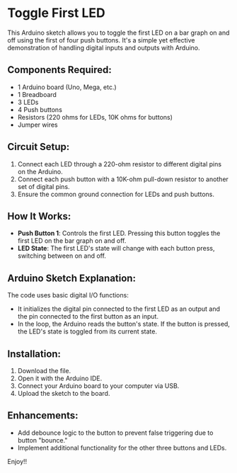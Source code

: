 # Toggle First LED

This Arduino sketch allows you to toggle the first LED on a bar graph on and off using the first of four push buttons. It's a simple yet effective demonstration of handling digital inputs and outputs with Arduino.

## Components Required:
- 1 Arduino board (Uno, Mega, etc.)
- 1 Breadboard
- 3 LEDs
- 4 Push buttons
- Resistors (220 ohms for LEDs, 10K ohms for buttons)
- Jumper wires

## Circuit Setup:
1. Connect each LED through a 220-ohm resistor to different digital pins on the Arduino.
2. Connect each push button with a 10K-ohm pull-down resistor to another set of digital pins.
3. Ensure the common ground connection for LEDs and push buttons.

## How It Works:
- **Push Button 1**: Controls the first LED. Pressing this button toggles the first LED on the bar graph on and off.
- **LED State**: The first LED's state will change with each button press, switching between on and off.

## Arduino Sketch Explanation:
The code uses basic digital I/O functions:
- It initializes the digital pin connected to the first LED as an output and the pin connected to the first button as an input.
- In the loop, the Arduino reads the button's state. If the button is pressed, the LED's state is toggled from its current state.

## Installation:
1. Download the file.
2. Open it with the Arduino IDE.
3. Connect your Arduino board to your computer via USB.
4. Upload the sketch to the board.

## Enhancements:
- Add debounce logic to the button to prevent false triggering due to button "bounce."
- Implement additional functionality for the other three buttons and LEDs.

Enjoy!!

